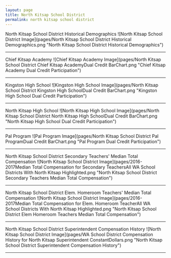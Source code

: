 ```yaml
---
layout: page
title: North Kitsap School District
permalink: north kitsap school district
---
```



North Kitsap School District Historical Demographics
![North Kitsap School District Image](pages/North Kitsap School District Historical Demographics.png "North Kitsap School District Historical Demographics")

___

Chief Kitsap Academy
![Chief Kitsap Academy Image](pages/North Kitsap School District Chief Kitsap AcademyDual Credit BarChart.png "Chief Kitsap Academy Dual Credit Participation")

___

Kingston High School
![Kingston High School Image](pages/North Kitsap School District Kingston High SchoolDual Credit BarChart.png "Kingston High School Dual Credit Participation")

___

North Kitsap High School
![North Kitsap High School Image](pages/North Kitsap School District North Kitsap High SchoolDual Credit BarChart.png "North Kitsap High School Dual Credit Participation")

___

Pal Program
![Pal Program Image](pages/North Kitsap School District Pal ProgramDual Credit BarChart.png "Pal Program Dual Credit Participation")

___

North Kitsap School District Secondary Teachers' Median Total Compensation
![North Kitsap School District Image](pages/2016-2017Median Total Compensation for Secondary TeachersAll WA School Districts With North Kitsap Highlighted.png "North Kitsap School District Secondary Teachers Median Total Compensation")

___

North Kitsap School District Elem. Homeroom Teachers' Median Total Compensation
![North Kitsap School District Image](pages/2016-2017Median Total Compensation for Elem. Homeroom TeacherAll WA School Districts With North Kitsap Highlighted.png "North Kitsap School District Elem Homeroom Teachers Median Total Compensation")

___

North Kitsap School District Superintendent Compensation History
![North Kitsap School District Image](pages/WA School District Compensation History for North Kitsap Superintendent ConstantDollars.png "North Kitsap School District Superintendent Compensation History")

___

